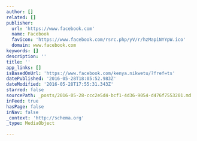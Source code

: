 ```yaml
---
author: []
related: []
publisher:
  url: 'https://www.facebook.com'
  name: Facebook
  favicon: 'https://www.facebook.com/rsrc.php/yV/r/hzMapiNYYpW.ico'
  domain: www.facebook.com
keywords: []
description: ''
title: ''
app_links: []
isBasedOnUrl: 'https://www.facebook.com/kenya.nikwetu/?fref=ts'
datePublished: '2016-05-28T18:05:52.983Z'
dateModified: '2016-05-28T17:55:31.343Z'
starred: false
sourcePath: _posts/2016-05-28-ccc2e5d4-bcf1-4d36-9054-d476f7553201.md
inFeed: true
hasPage: false
inNav: false
_context: 'http://schema.org'
_type: MediaObject

---
```

